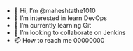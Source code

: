 - 👋 Hi, I’m @maheshtathe1010
- 👀 I’m interested in learn DevOps
- 🌱 I’m currently learning Git
- 💞️ I’m looking to collaborate on Jenkins
- 📫 How to reach me 00000000

<!---
maheshtathe1010/maheshtathe1010 is a ✨ special ✨ repository because its `README.md` (this file) appears on your GitHub profile.
You can click the Preview link to take a look at your changes.
--->
